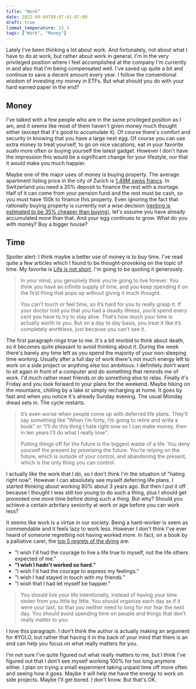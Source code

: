 ```yaml
---
title: "Work"
date: 2022-09-04T08:07:41-07:00
draft: true
limmat_temperature: 23.3
tags: ["Work", "Money"]
---
```


Lately I've been thinking a lot about work. And fortunately, not about what I have to do at work, but rather about work in general. I'm in the very privileged position where I feel accomplished at the company I'm currently in and also that I'm being compensated well. I've saved up quite a bit and continue to save a decent amount every year. I follow the conventional wisdom of investing my money in ETFs. But what should you do with your hard earned paper in the end?

## Money
I've talked with a few people who are in the same privileged position as I am, and it seems like most of them haven't given money much thought either (except that it's good to accumulate it). Of course there's comfort and security in knowing that you have a large nest egg. Of course you can use extra money to treat yourself, to go on nice vacations, eat in your favorite sushi more often or buying yourself the latest gadget. However I don't have the impression this would be a significant change for your lifestyle, nor that it would make you much happier.

Maybe one of the major uses of money is buying property. The average apartment listing price in the city of Zurich is [1.49M swiss francs](https://realadvisor.ch/de/immobilienpreise-pro-m2/stadt-zurich). In Switzerland you need a 20% deposit to finance the rest with a mortage. Half of it can come from your pension fund and the rest must be cash, so you must have 150k to finance this property. Even ignoring the fact that rationally buying property is currently not a wise decision ([renting is estimated to be 35% cheaper than buying](https://www.srf.ch/news/wirtschaft/immobilien-in-der-schweiz-wo-mieten-guenstiger-ist-als-kaufen-pruefen-sie-ihre-gemeinde)), let's assume you have already accumulated more than that. And your egg continues to grow. What do you with money? Buy a bigger house?

## Time
Spoiler alert: I think maybe a better use of money is to buy time. I've read quite a few articles which I found to be thought-provoking on the topic of time. My favorite is [Life is not short](https://dkb.show/post/life-is-not-short). I'm going to be quoting it generously.

> In your mind, you genuinely think you’re going to live forever. You think you have an infinite supply of time, and you keep spending it on the first thing that pops up without giving it much thought.
> 
> You can’t touch or feel time, so it’s hard for you to really grasp it. If your doctor told you that you had a deadly illness, you’d spend every cent you have to try to stay alive. That’s how much your time is actually worth to you. But on a day to day basis, you treat it like it’s completely worthless, just because you can’t see it.

The first paragraph rings true to me. It's a bit morbid to think about death, so it becomes quite pleasant to avoid thinking about it. During the week there's barely any time left as you spend the majority of your non-sleeping time working. Usually after a full day of work there's not much energy left to work on a side project or anything else too ambitious. I definitely don't want to sit again in front of a computer and do something that reminds me of work. I'd much rather meet friends or do something else to relax. Finally it's Friday and you look forward to your plans for the weekend. Maybe hiking on the mountains, chilling by a lake or simply recharging at home. It goes by fast and when you notice it's already Sunday evening. The usual Monday dread sets in. The cycle restarts.

> It’s even worse when people come up with deferred life plans. They’ll say something like “When I’m forty, I’m going to retire and write a book” or “I’ll do this thing I hate right now so I can make money, then in ten years I’ll do what I really love”.
>
> Putting things off for the future is the biggest waste of a life. You deny yourself the present by promising the future. You’re relying on the future, which is outside of your control, and abandoning the present, which is the only thing you can control.

I actually like the work that I do, so I don't think I'm the situation of "hating right now". However I can absolutely see myself deferring life plans. I started thinking about working 80% about 3 years ago. But then I put it off because I thought I was still too young to do such a thing, plus I should get promoted one more time before doing such a thing. But why? Should you achieve a certain arbritary seniority at work or age before you can work less? 

It seems like work is a virtue in our society. Being a hard-worker is seem as commendable and it feels lazy to work less. However I don't think I've ever heard of someone regretting not having worked more. In fact, on a book by a palliative carer, the [top 5 regrets of the dying](https://en.wikipedia.org/wiki/The_Top_Five_Regrets_of_the_Dying) are:

* "I wish I'd had the courage to live a life true to myself, not the life others expected of me."
* **"I wish I hadn't worked so hard."**
* "I wish I'd had the courage to express my feelings."
* "I wish I had stayed in touch with my friends."
* "I wish that I had let myself be happier."

> You should live your life intentionally, instead of having your time stolen from you little by little. You should organize each day as if it were your last, so that you neither need to long for nor fear the next day. You should avoid spending time on people and things that don’t really matter to you.

I love this paragraph. I don't think the author is actually making an argument for #YOLO, but rather that having it in the back of your mind that there is an end can help you focus on what really matters for you.

I'm not sure I've quite figured out what really matters to me, but I think I've figured out that I don't see myself working 100% for too long anymore either. I plan on trying a small experiment taking unpaid time off more often and seeing how it goes. Maybe it will help me have the energy to work on side projects. Maybe I'll get bored. I don't know. But that's OK.

